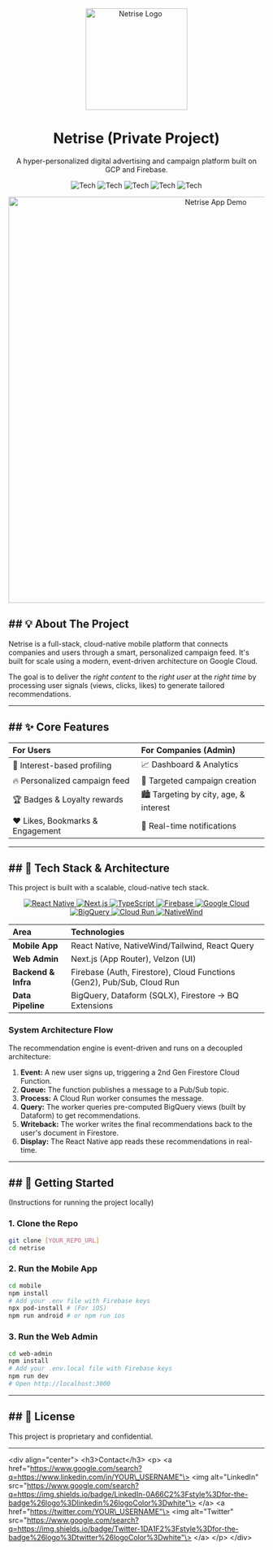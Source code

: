 
<div align="center">

  <img src="URL_TO_YOUR_LOGO" alt="Netrise Logo" width="200" />

  <h1>Netrise (Private Project)</h1>

  <p>
    A hyper-personalized digital advertising and campaign platform built on GCP and Firebase.
  </p>

  <p>
    <img alt="Tech" src="https://img.shields.io/badge/React_Native-20232A?style=for-the-badge&logo=react&logoColor=61DAFB">
    <img alt="Tech" src="https://img.shields.io/badge/Next.js-000000?style=for-the-badge&logo=nextdotjs&logoColor=white">
    <img alt="Tech" src="https://img.shields.io/badge/Firebase-FFCA28?style=for-the-badge&logo=firebase&logoColor=black">
    <img alt="Tech" src="https://img.shields.io/badge/Google_Cloud-4285F4?style=for-the-badge&logo=googlecloud&logoColor=white">
    <img alt="Tech" src="https://img.shields.io/badge/BigQuery-E670B2?style=for-the-badge&logo=bigquery&logoColor=white">
  </p>
  
</div>

<p align="center">
  <img src="URL_TO_YOUR_DEMO_GIF" alt="Netrise App Demo" width="800" />
</p>

## ## 💡 About The Project

Netrise is a full-stack, cloud-native mobile platform that connects companies and users through a smart, personalized campaign feed. It's built for scale using a modern, event-driven architecture on Google Cloud.

The goal is to deliver the *right content* to the *right user* at the *right time* by processing user signals (views, clicks, likes) to generate tailored recommendations.

---

## ## ✨ Core Features

| For Users | For Companies (Admin) |
| :--- | :--- |
| 👤 Interest-based profiling | 📈 Dashboard & Analytics |
| 🔥 Personalized campaign feed | 🎯 Targeted campaign creation |
| 🏆 Badges & Loyalty rewards | 🏙️ Targeting by city, age, & interest |
| ❤️ Likes, Bookmarks & Engagement | 🔔 Real-time notifications |

---

## ## 🚀 Tech Stack & Architecture

This project is built with a scalable, cloud-native tech stack.

<p align="center">
  <a href="https://reactnative.dev/">
    <img src="https://img.shields.io/badge/React_Native-20232A?style=for-the-badge&logo=react&logoColor=61DAFB" alt="React Native">
  </a>
  <a href="https://nextjs.org/">
    <img src="https://img.shields.io/badge/Next.js-000000?style=for-the-badge&logo=nextdotjs&logoColor=white" alt="Next.js">
  </a>
  <a href="https://www.typescriptlang.org/">
    <img src="https://img.shields.io/badge/TypeScript-3178C6?style=for-the-badge&logo=typescript&logoColor=white" alt="TypeScript">
  </a>
  <a href="https://firebase.google.com/">
    <img src="https://img.shields.io/badge/Firebase-FFCA28?style=for-the-badge&logo=firebase&logoColor=black" alt="Firebase">
  </a>
  <a href="https://cloud.google.com/">
    <img src="https://img.shields.io/badge/Google_Cloud-4285F4?style=for-the-badge&logo=googlecloud&logoColor=white" alt="Google Cloud">
  </a>
  <a href="https://cloud.google.com/bigquery">
    <img src="https://img.shields.io/badge/BigQuery-E670B2?style=for-the-badge&logo=bigquery&logoColor=white" alt="BigQuery">
  </a>
  <a href="https://cloud.google.com/run">
    <img src="https://img.shields.io/badge/Cloud_Run-2596be?style=for-the-badge&logo=googlecloud&logoColor=white" alt="Cloud Run">
  </a>
  <a href="https://www.nativewind.dev/">
    <img src="https://img.shields.io/badge/NativeWind-38bdf8?style=for-the-badge&logo=tailwindcss&logoColor=white" alt="NativeWind">
  </a>
</p>

| Area | Technologies |
| :--- | :--- |
| **Mobile App** | React Native, NativeWind/Tailwind, React Query |
| **Web Admin** | Next.js (App Router), Velzon (UI) |
| **Backend & Infra**| Firebase (Auth, Firestore), Cloud Functions (Gen2), Pub/Sub, Cloud Run |
| **Data Pipeline** | BigQuery, Dataform (SQLX), Firestore → BQ Extensions |

### System Architecture Flow

The recommendation engine is event-driven and runs on a decoupled architecture:

1.  **Event:** A new user signs up, triggering a 2nd Gen Firestore Cloud Function.
2.  **Queue:** The function publishes a message to a Pub/Sub topic.
3.  **Process:** A Cloud Run worker consumes the message.
4.  **Query:** The worker queries pre-computed BigQuery views (built by Dataform) to get recommendations.
5.  **Writeback:** The worker writes the final recommendations back to the user's document in Firestore.
6.  **Display:** The React Native app reads these recommendations in real-time.

---

## ## 🏁 Getting Started

(Instructions for running the project locally)

### **1. Clone the Repo**
```bash
git clone [YOUR_REPO_URL]
cd netrise
````

### **2. Run the Mobile App**

```bash
cd mobile
npm install
# Add your .env file with Firebase keys
npx pod-install # (For iOS)
npm run android # or npm run ios
```

### **3. Run the Web Admin**

```bash
cd web-admin
npm install
# Add your .env.local file with Firebase keys
npm run dev
# Open http://localhost:3000
```

-----

## \#\# 📜 License

This project is proprietary and confidential.

-----

\<div align="center"\>
\<h3\>Contact\</h3\>
\<p\>
\<a href="https://www.google.com/search?q=https://www.linkedin.com/in/YOUR\_USERNAME"\>
\<img alt="LinkedIn" src="https://www.google.com/search?q=https://img.shields.io/badge/LinkedIn-0A66C2%3Fstyle%3Dfor-the-badge%26logo%3Dlinkedin%26logoColor%3Dwhite"\>
\</a\>
\<a href="https://twitter.com/YOUR\_USERNAME"\>
\<img alt="Twitter" src="https://www.google.com/search?q=https://img.shields.io/badge/Twitter-1DA1F2%3Fstyle%3Dfor-the-badge%26logo%3Dtwitter%26logoColor%3Dwhite"\>
\</a\>
\</p\>
\</div\>

```
```
